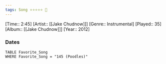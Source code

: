 ```yaml
---
tags: Song ⭐⭐⭐⭐⭐ 💛
---
```

[Time:: 2:45]
[Artist:: [[Jake Chudnow]]]
[Genre:: Instrumental]
[Played:: 35]
[Album:: [[Jake Chudnow]]]
[Year:: 2012]
### Dates
````dataview
TABLE Favorite_Song
WHERE Favorite_Song = "145 (Poodles)"
````